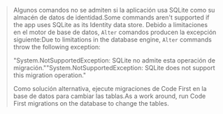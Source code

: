 > <span data-ttu-id="0cbde-101">Algunos comandos no se admiten si la aplicación usa SQLite como su almacén de datos de identidad.</span><span class="sxs-lookup"><span data-stu-id="0cbde-101">Some commands aren't supported if the app uses SQLite as its Identity data store.</span></span> <span data-ttu-id="0cbde-102">Debido a limitaciones en el motor de base de datos, `Alter` comandos producen la excepción siguiente:</span><span class="sxs-lookup"><span data-stu-id="0cbde-102">Due to limitations in the database engine, `Alter` commands throw the following exception:</span></span>
>
> <span data-ttu-id="0cbde-103">"System.NotSupportedException: SQLite no admite esta operación de migración."</span><span class="sxs-lookup"><span data-stu-id="0cbde-103">"System.NotSupportedException: SQLite does not support this migration operation."</span></span> 
>
> <span data-ttu-id="0cbde-104">Como solución alternativa, ejecute migraciones de Code First en la base de datos para cambiar las tablas.</span><span class="sxs-lookup"><span data-stu-id="0cbde-104">As a work around, run Code First migrations on the database to change the tables.</span></span>
